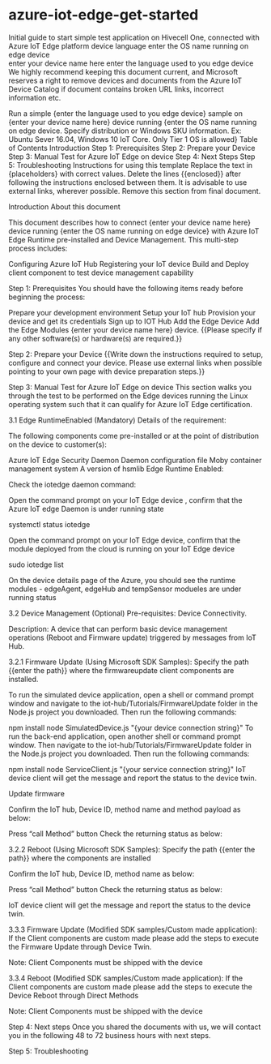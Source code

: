 # azure-iot-edge-get-started
Initial guide to start simple test application on Hivecell One, connected with Azure IoT Edge
platform	device	language
enter the OS name running on edge device	
enter your device name here	
enter the language used to you edge device
We highly recommend keeping this document current, and Microsoft reserves a right to remove devices and documents from the Azure IoT Device Catalog if document contains broken URL links, incorrect information etc.

Run a simple {enter the language used to you edge device} sample on {enter your device name here} device running {enter the OS name running on edge device. Specify distribution or Windows SKU information. Ex: Ubuntu Sever 16.04, Windows 10 IoT Core. Only Tier 1 OS is allowed}
Table of Contents
Introduction
Step 1: Prerequisites
Step 2: Prepare your Device
Step 3: Manual Test for Azure IoT Edge on device
Step 4: Next Steps
Step 5: Troubleshooting
Instructions for using this template
Replace the text in {placeholders} with correct values.
Delete the lines {{enclosed}} after following the instructions enclosed between them.
It is advisable to use external links, wherever possible.
Remove this section from final document.

Introduction
About this document

This document describes how to connect {enter your device name here} device running {enter the OS name running on edge device} with Azure IoT Edge Runtime pre-installed and Device Management. This multi-step process includes:

Configuring Azure IoT Hub
Registering your IoT device
Build and Deploy client component to test device management capability

Step 1: Prerequisites
You should have the following items ready before beginning the process:

Prepare your development environment
Setup your IoT hub
Provision your device and get its credentials
Sign up to IOT Hub
Add the Edge Device
Add the Edge Modules
{enter your device name here} device.
{{Please specify if any other software(s) or hardware(s) are required.}}

Step 2: Prepare your Device
{{Write down the instructions required to setup, configure and connect your device. Please use external links when possible pointing to your own page with device preparation steps.}}

Step 3: Manual Test for Azure IoT Edge on device
This section walks you through the test to be performed on the Edge devices running the Linux operating system such that it can qualify for Azure IoT Edge certification.


3.1 Edge RuntimeEnabled (Mandatory)
Details of the requirement:

The following components come pre-installed or at the point of distribution on the device to customer(s):

Azure IoT Edge Security Daemon
Daemon configuration file
Moby container management system
A version of hsmlib
Edge Runtime Enabled:

Check the iotedge daemon command:

Open the command prompt on your IoT Edge device , confirm that the Azure IoT edge Daemon is under running state

systemctl status iotedge


Open the command prompt on your IoT Edge device, confirm that the module deployed from the cloud is running on your IoT Edge device

sudo iotedge list


On the device details page of the Azure, you should see the runtime modules - edgeAgent, edgeHub and tempSensor modueles are under running status




3.2 Device Management (Optional)
Pre-requisites: Device Connectivity.

Description: A device that can perform basic device management operations (Reboot and Firmware update) triggered by messages from IoT Hub.

3.2.1 Firmware Update (Using Microsoft SDK Samples):
Specify the path {{enter the path}} where the firmwareupdate client components are installed.

To run the simulated device application, open a shell or command prompt window and navigate to the iot-hub/Tutorials/FirmwareUpdate folder in the Node.js project you downloaded. Then run the following commands:

npm install
node SimulatedDevice.js "{your device connection string}"
To run the back-end application, open another shell or command prompt window. Then navigate to the iot-hub/Tutorials/FirmwareUpdate folder in the Node.js project you downloaded. Then run the following commands:

npm install
node ServiceClient.js "{your service connection string}"
IoT device client will get the message and report the status to the device twin.



Update firmware

Confirm the IoT hub, Device ID, method name and method payload as below:

Press “call Method” button
Check the returning status as below:


3.2.2 Reboot (Using Microsoft SDK Samples):
Specify the path {{enter the path}} where the components are installed

Confirm the IoT hub, Device ID, method name as below:

Press “call Method” button
Check the returning status as below:


IoT device client will get the message and report the status to the device twin.



3.3.3 Firmware Update (Modified SDK samples/Custom made application):
If the Client components are custom made please add the steps to execute the Firmware Update through Device Twin.

Note: Client Components must be shipped with the device

3.3.4 Reboot (Modified SDK samples/Custom made application):
If the Client components are custom made please add the steps to execute the Device Reboot through Direct Methods

Note: Client Components must be shipped with the device


Step 4: Next steps
Once you shared the documents with us, we will contact you in the following 48 to 72 business hours with next steps.


Step 5: Troubleshooting
